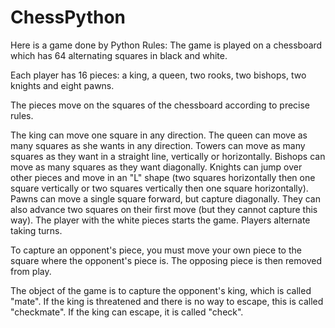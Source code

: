# ChessPython

Here is a game done by Python
Rules:
The game is played on a chessboard which has 64 alternating squares in black and white.

Each player has 16 pieces: a king, a queen, two rooks, two bishops, two knights and eight pawns.

The pieces move on the squares of the chessboard according to precise rules.

The king can move one square in any direction.
The queen can move as many squares as she wants in any direction.
Towers can move as many squares as they want in a straight line, vertically or horizontally.
Bishops can move as many squares as they want diagonally.
Knights can jump over other pieces and move in an "L" shape (two squares horizontally then one square vertically or two squares vertically then one square horizontally).
Pawns can move a single square forward, but capture diagonally. They can also advance two squares on their first move (but they cannot capture this way).
The player with the white pieces starts the game. Players alternate taking turns.

To capture an opponent's piece, you must move your own piece to the square where the opponent's piece is. The opposing piece is then removed from play.

The object of the game is to capture the opponent's king, which is called "mate". If the king is threatened and there is no way to escape, this is called "checkmate". If the king can escape, it is called "check".
